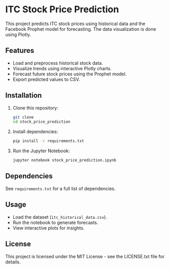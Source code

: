 # ITC Stock Price Prediction

This project predicts ITC stock prices using historical data and the Facebook Prophet model for forecasting. The data visualization is done using Plotly.

## Features
- Load and preprocess historical stock data.
- Visualize trends using interactive Plotly charts.
- Forecast future stock prices using the Prophet model.
- Export predicted values to CSV.

## Installation
1. Clone this repository:
   ```bash
   git clone 
   cd stock_price_prediction
   ```
2. Install dependencies:
   ```bash
   pip install -r requirements.txt
   ```
3. Run the Jupyter Notebook:
   ```bash
   jupyter notebook stock_price_prediction.ipynb
   ```

## Dependencies
See `requirements.txt` for a full list of dependencies.

## Usage
- Load the dataset (`itc_historical_data.csv`).
- Run the notebook to generate forecasts.
- View interactive plots for insights.

## License
This project is licensed under the MIT License - see the LICENSE.txt file for details.
